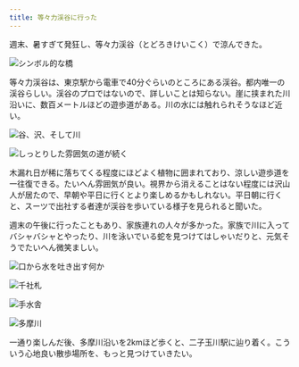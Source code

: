 ```yaml
---
title: 等々力渓谷に行った
---
```

週末、暑すぎて発狂し、等々力渓谷（とどろきけいこく）で涼んできた。

![](https://lh4.googleusercontent.com/0AUInhbVbRp24gBRd6ika4NyEWAgm88sp0h7uwt4VEUBx0H2R_-6q5loWKN0GYbmtShoKePCI8aMWJBcsD1BVSrT6-3DbbY398YtgUZBpQhMuTELnhHKtV24jicK-MxXakce0zNueajCnXijOdtAqmnYrkZeGZU1UsnzhKULhs-7jIgMLZveRkO7ozFewg "シンボル的な橋")

等々力渓谷は、東京駅から電車で40分ぐらいのところにある渓谷。都内唯一の渓谷らしい。渓谷のプロではないので、詳しいことは知らない。崖に挟まれた川沿いに、数百メートルほどの遊歩道がある。川の水には触れられそうなほど近い。

![](https://lh5.googleusercontent.com/9Y0PQhZ8VSLImeXJ1-WEk_lXw2oHH-bu-l18uNK9RF4A14ad2Z5QUG21II2Eh0gs65Uhe9z_-ZSanBRtt_xEoybp4zWEW_fbntKuo2gA6Xv6nM1i4jZbzY83XndMZTzL592-62fu_XGijWqct116rBDwUQ1ccg-92WVGB4_k--8o5jGmISbFmmFa94_wrQ "谷、沢、そして川")

![](https://lh3.googleusercontent.com/mVdol-Oc5wLH3kULW7Cn3MbtXbhjVrtRQ8Aj8freO-YGrPVsSQ3u-bcz5ZlGfAhNbcksA2vb257BiHBX3qstlAOX7j1K7p-iCJp6m3eSVFhx7cuuPyJNYMXzt05ob03G3k1AkdooKaeytSrdFbp9ksEMrMEe-dkyF0yxsOHC1MeNqKOxhpnCo45-SlIvjw "しっとりした雰囲気の道が続く")

木漏れ日が稀に落ちてくる程度にほどよく植物に囲まれており、涼しい遊歩道を一往復できる。たいへん雰囲気が良い。視界から消えることはない程度には沢山人が居たので、早朝や平日に行くとより楽しめるかもしれない。平日朝に行くと、スーツで出社する者達が渓谷を歩いている様子を見られると聞いた。

週末の午後に行ったこともあり、家族連れの人々が多かった。家族で川に入ってバシャバシャとやったり、川を泳いでいる蛇を見つけてはしゃいだりと、元気そうでたいへん微笑ましい。

![](https://lh5.googleusercontent.com/O6GfnnCHuyf386DJvpunIIuK-7Nt9tgItYfqQk_lv-3AByH8mH6m52eNIsCeIwDBw2zA7nrLQz0JkykMR4aMppgwlUA6T2_8nUsuIl6Ip4TJU_6YQCC46q_ka0R_IGZ0mt-4tqCoAQ6W9deen5eaZ1ABZ4kdGASnKd7q7HsDtVndynR-wX4C0a-q74eaQw "口から水を吐き出す何か")

![](https://lh3.googleusercontent.com/41--x76cO9d0deoCdwc2aro7OEMHqfQg2xZ_joCDoxuBrYQ2CXNZ2vbA_l8wr0LHXKjoqZsbI8lzA_YTjsgqUf8MHTGMhtg__K7XLmiI0smo2vmez068pEU97-XUGpBYhr3luX2_dawJ0UiJuVFpxRTsBdrzaAktK43EwvOTshz4E6cKgBb5DmBXeX4n9Q "千社札")

![](https://lh3.googleusercontent.com/XOJlseWqDVF9Ewj_otHQhe6E3ArEMblBsxCP9QXY67JKMxcnWvIL6auO5e2uhHr9ilejzirZWP2ID-ueJSkr6-sDGbvkN2B0t-z2PWMjwZzfEgyGBKFa7lcS279hwpAHXcXHBz0g6ep-BN8yV4q2P-d2BSuy-dk9fXBXFtJhbU8VGFml3MVMZ4YwX-VdWQ "手水舎")

![](https://lh6.googleusercontent.com/BiuVdKdNOvGaThlJ6ohk6S2TTNw7RchHk8aVjM_GmNhRgRP20EPaoZlFcnuj6iAtbcQqXTgnCEz38rDDhiivJthqIOoC_lbLrhU7IEgorFskhDmT6twITR6xDhwP2DygqozM9Xs5VNMOiHziSOZla71rvIvPNJAqQpCIU4JLRFP6IxeKuEbqP8HYbDu9tQ "多摩川")

一通り楽しんだ後、多摩川沿いを2kmほど歩くと、二子玉川駅に辿り着く。こういう心地良い散歩場所を、もっと見つけていきたい。

